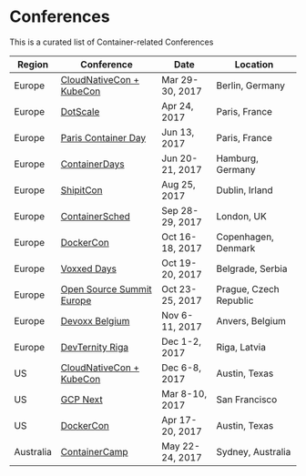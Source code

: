 # Conferences

This is a curated list of Container-related Conferences

Region    | Conference | Date | Location
---       | ---        | ---  | ---
Europe    | [CloudNativeCon + KubeCon](https://events.linuxfoundation.org/events/cloudnativecon-and-kubecon-europe) | Mar 29-30, 2017 | Berlin, Germany
Europe    | [DotScale](https://www.dotscale.io/) | Apr 24, 2017 | Paris, France
Europe    | [Paris Container Day](http://paris-container-day.fr/) | Jun 13, 2017 | Paris, France
Europe    | [ContainerDays](https://containerdays.io/) | Jun 20-21, 2017 | Hamburg, Germany
Europe    | [ShipitCon](http://shipitcon.com/) | Aug 25, 2017 | Dublin, Irland
Europe    | [ContainerSched](https://skillsmatter.com/conferences/8229-containersched-2017-the-conference-on-devops-cloud-containers-and-schedulers) | Sep 28-29, 2017 | London, UK
Europe    | [DockerCon](https://blog.docker.com/2016/11/dockercon-returns-europe-2017/) | Oct 16-18, 2017 | Copenhagen, Denmark
Europe    | [Voxxed Days](https://belgrade.voxxeddays.com/) | Oct 19-20, 2017 | Belgrade, Serbia
Europe    | [Open Source Summit Europe](http://events.linuxfoundation.org/events/open-source-summit-europe) | Oct 23-25, 2017 | Prague, Czech Republic
Europe    | [Devoxx Belgium](https://devoxx.com/) | Nov 6-11, 2017 | Anvers, Belgium
Europe    | [DevTernity Riga](https://devternity.com/) | Dec 1-2, 2017 | Riga, Latvia
US        | [CloudNativeCon + KubeCon](https://events.linuxfoundation.org/events/cloudnativecon-and-kubecon-north-america) | Dec 6-8, 2017 | Austin, Texas
US        | [GCP Next](https://cloudnext.withgoogle.com/) | Mar 8-10, 2017 | San Francisco
US        | [DockerCon](http://2017.dockercon.com/) | Apr 17-20, 2017 | Austin, Texas
Australia | [ContainerCamp](https://2017.container.camp/au/) | May 22-24, 2017 | Sydney, Australia
